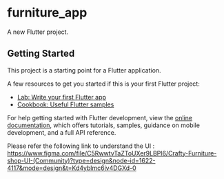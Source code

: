 # furniture_app

A new Flutter project.

## Getting Started

This project is a starting point for a Flutter application.

A few resources to get you started if this is your first Flutter project:

- [Lab: Write your first Flutter app](https://docs.flutter.dev/get-started/codelab)
- [Cookbook: Useful Flutter samples](https://docs.flutter.dev/cookbook)

For help getting started with Flutter development, view the
[online documentation](https://docs.flutter.dev/), which offers tutorials,
samples, guidance on mobile development, and a full API reference.


Please refer the following link to understand the UI : https://www.figma.com/file/C5RwwtvTaZToUXer9LBPl6/Crafty-Furniture-shop-UI-(Community)?type=design&node-id=1622-4117&mode=design&t=Kd4yblmc6jv4DGXd-0
